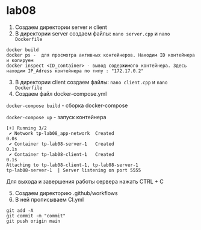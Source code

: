 # lab08
1) Создаем директории server и client
2) В директории server создаем файлы: `nano server.cpp` и `nano Dockerfile`
```
docker build
docker ps -  для просмотра активных контейнеров. Находим ID контейнера и копируем
docker inspect <ID_container> - вывод содержимого контейнера. Здесь находим IP_Adress контейнера по типу : "172.17.0.2"
```
3) В директории client создаем файлы: `nano client.cpp` и `nano Dockerfile`
4) Создаем файл docker-compose.yml

`docker-compose build` - сборка docker-compose

`docker-compose up` - запуск контейнера
```
[+] Running 3/2
 ✔ Network tp-lab08_app-network  Created                                   0.0s 
 ✔ Container tp-lab08-server-1   Created                                   0.1s 
 ✔ Container tp-lab08-client-1   Created                                   0.1s 
Attaching to tp-lab08-client-1, tp-lab08-server-1
tp-lab08-server-1  | Server listening on port 5555
```
Для выхода и завершения работы сервера нажать CTRL + C

5) Создаем директорию .github/workflows
6) В ней прописываем CI.yml
```
git add -A
git commit -m "commit"   
git push origin main
```
